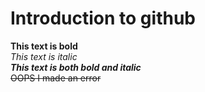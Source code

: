 # Introduction to github 
**This text is bold**\
*This text is italic*\
***This text is both bold and italic***\
~~OOPS I made an error~~
